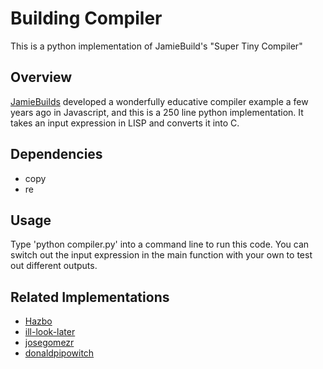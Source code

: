 # Building Compiler 
This is a python implementation of JamieBuild's "Super Tiny Compiler"


## Overview

[JamieBuilds](https://github.com/jamiebuilds/the-super-tiny-compiler) developed a wonderfully educative compiler example a few years ago in Javascript, and this is a 250 line python implementation. It takes an input expression in LISP and converts it into C.

## Dependencies

- copy
- re

## Usage

Type 'python compiler.py' into a command line to run this code. You can switch out the input expression in the main function with your own to test out different outputs.

## Related Implementations

- [Hazbo](https://github.com/hazbo/the-super-tiny-compiler)
- [ill-look-later](https://github.com/ill-look-later/mini-wasm) 
- [josegomezr](https://github.com/josegomezr/the-super-tiny-compiler)
- [donaldpipowitch](https://github.com/donaldpipowitch/the-super-tiny-compiler-in-rust)

